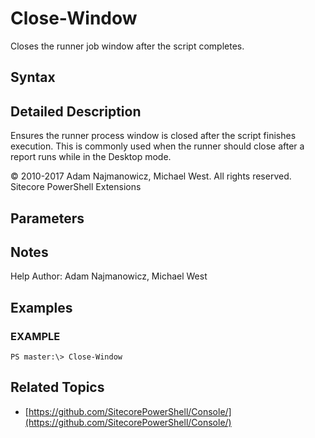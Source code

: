 # Close-Window

Closes the runner job window after the script completes.

## Syntax

## Detailed Description

Ensures the runner process window is closed after the script finishes execution. This is commonly used when the runner should close after a report runs while in the Desktop mode.

© 2010-2017 Adam Najmanowicz, Michael West. All rights reserved. Sitecore PowerShell Extensions

## Parameters

## Notes

Help Author: Adam Najmanowicz, Michael West

## Examples

### EXAMPLE

```text
PS master:\> Close-Window
```

## Related Topics

* [https://github.com/SitecorePowerShell/Console/](https://github.com/SitecorePowerShell/Console/) 

